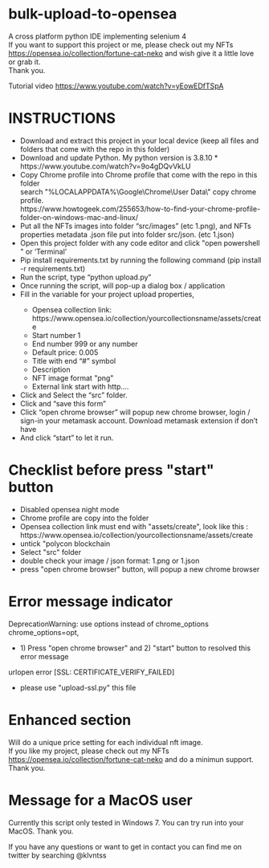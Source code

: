 # bulk-upload-to-opensea
A cross platform python IDE implementing selenium 4<BR>
If you want to support this project or me, please check out my NFTs <BR>
https://opensea.io/collection/fortune-cat-neko and wish give it a little love or grab it.<BR>
Thank you.

  Tutorial video
  https://www.youtube.com/watch?v=yEowEDfTSpA
  
# INSTRUCTIONS
<ul>
  <li>Download and extract this project in your local device (keep all files and folders that come with the repo in this folder)</li>
  <li>Download and update Python. My python version is 3.8.10 * https://www.youtube.com/watch?v=9o4gDQvVkLU</li>
   <li>Copy Chrome profile into Chrome profile that come with the repo in this folder<BR>
     search "%LOCALAPPDATA%\Google\Chrome\User Data\" copy chrome profile. <BR>
     https://www.howtogeek.com/255653/how-to-find-your-chrome-profile-folder-on-windows-mac-and-linux/
</li>
   <li>Put all the NFTs images into folder “src/images” (etc 1.png), and NFTs properties metadata .json file put into folder src/json. (etc 1.json)</li>
   <li>Open this project folder with any code editor and click "open powershell " or ‘Terminal’</li>
   <li>Pip install requirements.txt by running the following command (pip install -r requirements.txt) </li>
   <li>Run the script, type “python upload.py”</li>
   <li>Once running the script, will pop-up a dialog box / application </li>
   <li>Fill in the variable for your project upload properties, </li>
     <ul>
       <li>Opensea collection link: https://www.opensea.io/collection/yourcollectionsname/assets/create</li>
        <li>Start number 1</li>
        <li>End number 999 or any number</li>
        <li>Default price: 0.005</li>
        <li>Title with end “#” symbol</li>
        <li>Description</li>
        <li>NFT image format "png"</li>
        <li>External link start with http….</li>
     </ul>
   <li>Click and Select the “src” folder.</li>
   <li>Click and “save this form”</li>
     <li>Click “open chrome browser” will popup new chrome browser, login / sign-in your metamask account. Download metamask extension if don’t have</li>
     <li>And click “start” to let it run.</li>
  </ul>

     
# Checklist before press "start" button
 <p><ul>
   <li>Disabled opensea night mode</li>
   <li>Chrome profile are copy into the folder</li>
   <li>Opensea collection link must end with "assets/create", look like this : https://www.opensea.io/collection/yourcollectionsname/assets/create</li>
   <li>untick "polycon blockchain</li>
   <li>Select "src" folder</li>
   <li>double check your image / json format: 1.png or 1.json</li>
   <li>press "open chrome browser" button, will popup a new chrome browser</li> 
   </ul>
     </p>

     
# Error message indicator
DeprecationWarning: use options instead of chrome_options chrome_options=opt,
<ul><li>1) Press "open chrome browser" and 2) "start" button to resolved this error message</li></ul>
urlopen error [SSL: CERTIFICATE_VERIFY_FAILED]   
<ul><li>please use "upload-ssl.py" this file</li></ul>
     
# Enhanced section
Will do a unique price setting for each individual nft image. <BR>
If you like my project, please check out my NFTs https://opensea.io/collection/fortune-cat-neko and do a minimun support.
Thank you.
     
# Message for a MacOS user
Currently this script only tested in Windows 7. You can try run into your MacOS. Thank you.

If you have any questions or want to get in contact you can find me on twitter by searching @klvntss
